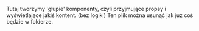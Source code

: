 Tutaj tworzymy 'głupie' komponenty, czyli przyjmujące propsy i wyświetlające jakiś kontent. (bez logiki)
Ten plik można usunąć jak już coś będzie w folderze.